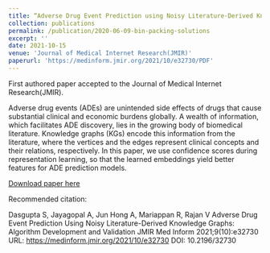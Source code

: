 ```yaml
---
title: “Adverse Drug Event Prediction using Noisy Literature-Derived Knowledge Graphs”
collection: publications
permalink: /publication/2020-06-09-bin-packing-solutions
excerpt: ''
date: 2021-10-15
venue: 'Journal of Medical Internet Research(JMIR)'
paperurl: 'https://medinform.jmir.org/2021/10/e32730/PDF'
---
```

First authored paper accepted to the Journal of Medical Internet Research(JMIR).

Adverse drug events (ADEs) are unintended side effects of drugs that cause substantial clinical and economic burdens globally. A wealth of information, which facilitates ADE discovery, lies in the growing body of biomedical literature. Knowledge graphs (KGs) encode this information from the literature, where the vertices and the edges represent clinical concepts and their relations, respectively. In this paper, we use confidence scores during representation learning, so that the learned embeddings yield better features for ADE prediction models.

[Download paper here](https://medinform.jmir.org/2021/10/e32730/PDF)

Recommended citation:

Dasgupta S, Jayagopal A, Jun Hong A, Mariappan R, Rajan V
Adverse Drug Event Prediction Using Noisy Literature-Derived Knowledge Graphs: Algorithm Development and Validation
JMIR Med Inform 2021;9(10):e32730
URL: https://medinform.jmir.org/2021/10/e32730
DOI: 10.2196/32730
